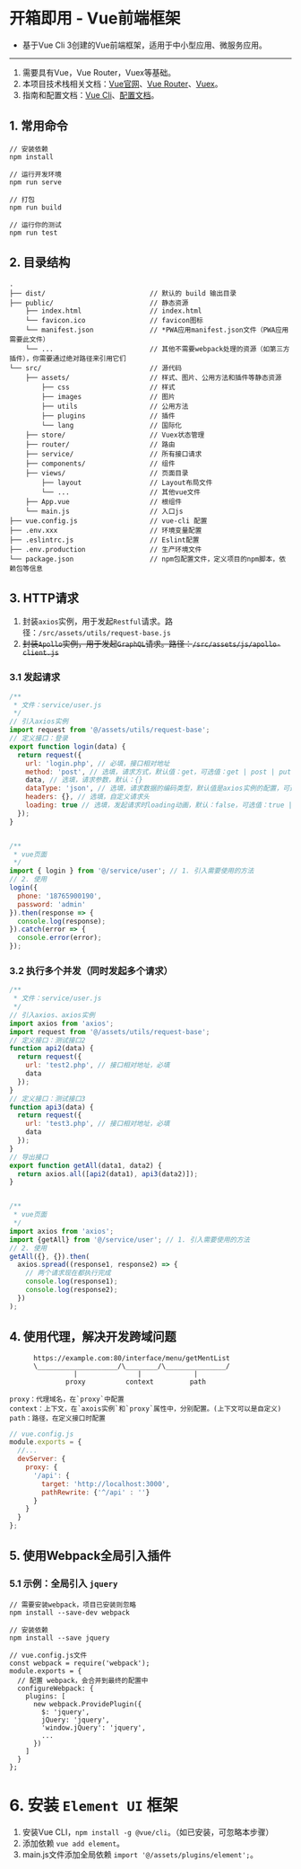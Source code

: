 # 开箱即用 - Vue前端框架

* 基于Vue Cli 3创建的Vue前端框架，适用于中小型应用、微服务应用。

----

1. 需要具有Vue，Vue Router，Vuex等基础。
2. 本项目技术栈相关文档：[Vue官网](https://cn.vuejs.org/)、[Vue Router](https://router.vuejs.org/zh/)、[Vuex](https://vuex.vuejs.org/zh/)。
3. 指南和配置文档：[Vue Cli](https://cli.vuejs.org/zh/)、[配置文档](https://cli.vuejs.org/zh/config/)。

## 1. 常用命令
```
// 安装依赖
npm install

// 运行开发环境
npm run serve

// 打包
npm run build

// 运行你的测试
npm run test
```

## 2. 目录结构
```
.
├── dist/                          // 默认的 build 输出目录
├── public/                        // 静态资源
    ├── index.html                 // index.html
    └── favicon.ico                // favicon图标
    └── manifest.json              // *PWA应用manifest.json文件（PWA应用需要此文件）
    └── ...                        // 其他不需要webpack处理的资源（如第三方插件），你需要通过绝对路径来引用它们
└── src/                           // 源代码
    ├── assets/                    // 样式、图片、公用方法和插件等静态资源
        ├── css                    // 样式
        ├── images                 // 图片
        ├── utils                  // 公用方法
        ├── plugins                // 插件
        └── lang                   // 国际化
    ├── store/                     // Vuex状态管理
    ├── router/                    // 路由
    ├── service/                   // 所有接口请求
    ├── components/                // 组件
    ├── views/                     // 页面目录
        ├── layout                 // Layout布局文件
        └── ...                    // 其他vue文件
    ├── App.vue                    // 根组件
    └── main.js                    // 入口js
├── vue.config.js                  // vue-cli 配置
├── .env.xxx                       // 环境变量配置
├── .eslintrc.js                   // Eslint配置
├── .env.production                // 生产环境文件
└── package.json                   // npm包配置文件，定义项目的npm脚本，依赖包等信息
```

## 3. HTTP请求
1. 封装`axios`实例，用于发起`Restful`请求。路径：`/src/assets/utils/request-base.js`
2. ~~封装`Apollo`实例，用于发起`GraphQL`请求。路径：`/src/assets/js/apollo-client.js`~~


### 3.1 发起请求
```javascript
/**
 * 文件：service/user.js
 */
// 引入axios实例
import request from '@/assets/utils/request-base';
// 定义接口：登录
export function login(data) {
  return request({
    url: 'login.php', // 必填，接口相对地址
    method: 'post', // 选填，请求方式，默认值：get，可选值：get | post | put | delete
    data, // 选填，请求参数，默认：{}
    dataType: 'json', // 选填，请求数据的编码类型，默认值是axios实例的配置，可选值：form | json
    headers: {}, // 选填，自定义请求头
    loading: true // 选填，发起请求时loading动画，默认：false，可选值：true | false
  });
}


/**
 * vue页面
 */
import { login } from '@/service/user'; // 1. 引入需要使用的方法
// 2. 使用
login({
  phone: '18765900190',
  password: 'admin'
}).then(response => {
  console.log(response);
}).catch(error => {
  console.error(error);
});
```

### 3.2 执行多个并发（同时发起多个请求）
```javascript
/**
 * 文件：service/user.js
 */
// 引入axios、axios实例
import axios from 'axios';
import request from '@/assets/utils/request-base';
// 定义接口：测试接口2
function api2(data) {
  return request({
    url: 'test2.php', // 接口相对地址，必填
    data
  });
}
// 定义接口：测试接口3
function api3(data) {
  return request({
    url: 'test3.php', // 接口相对地址，必填
    data
  });
}
// 导出接口
export function getAll(data1, data2) {
  return axios.all([api2(data1), api3(data2)]);
}


/**
 * vue页面
 */
import axios from 'axios';
import {getAll} from '@/service/user'; // 1. 引入需要使用的方法
// 2. 使用
getAll({}, {}).then(
  axios.spread((response1, response2) => {
    // 两个请求现在都执行完成
    console.log(response1);
    console.log(response2);
  })
);
```

## 4. 使用代理，解决开发跨域问题

```
      https://example.com:80/interface/menu/getMentList
      \____________________/\________/\_______________/
                |               |             |     
              proxy          context         path

proxy：代理域名，在`proxy`中配置
context：上下文，在`axois实例`和`proxy`属性中，分别配置。(上下文可以是自定义)
path：路径，在定义接口时配置
```

```javascript
// vue.config.js
module.exports = {
  //...
  devServer: {
    proxy: {
      '/api': {
        target: 'http://localhost:3000',
        pathRewrite: {'^/api' : ''}
      }
    }
  }
};
```

## 5. 使用Webpack全局引入插件

### 5.1 示例：全局引入 `jquery`

```
// 需要安装webpack，项目已安装则忽略
npm install --save-dev webpack

// 安装依赖
npm install --save jquery

// vue.config.js文件
const webpack = require('webpack');
module.exports = {
  // 配置 webpack，会合并到最终的配置中
  configureWebpack: {
    plugins: [
      new webpack.ProvidePlugin({
        $: 'jquery',
        jQuery: 'jquery',
        'window.jQuery': 'jquery',
        ...
      })
    ]
  }
};

```

# 6. 安装 `Element UI` 框架

1. 安装Vue CLI，`npm install -g @vue/cli`。（如已安装，可忽略本步骤）
2. 添加依赖 `vue add element`。
3. main.js文件添加全局依赖 `import '@/assets/plugins/element';`。
